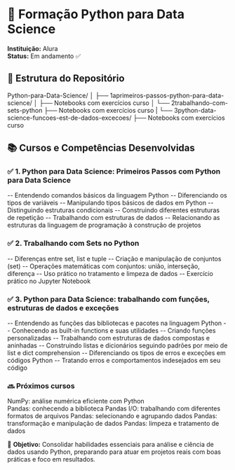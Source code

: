 # 🐍 Formação Python para Data Science  
**Instituição:** Alura  
**Status:** Em andamento ✅  

## 📂 Estrutura do Repositório
Python-para-Data-Science/
│
├── 1aprimeiros-passos-python-para-data-science/
│ ├── Notebooks com exercícios curso
│
└── 2trabalhando-com-sets-python
├── Notebooks com exercícios curso
|
└── 3python-data-science-funcoes-est-de-dados-excecoes/
├── Notebooks com exercícios curso

## 📚 Cursos e Competências Desenvolvidas  

### ✅ 1. Python para Data Science: Primeiros Passos com Python para Data Science

-- Entendendo comandos básicos da linguagem Python
-- Diferenciando os tipos de variáveis
-- Manipulando tipos básicos de dados em Python
-- Distinguindo estruturas condicionais
-- Construindo diferentes estruturas de repetição
-- Trabalhando com estruturas de dados
-- Relacionando as estruturas da linguagem de programação à construção de projetos

### ✅ 2. Trabalhando com Sets no Python

-- Diferenças entre set, list e tuple
-- Criação e manipulação de conjuntos (set)
-- Operações matemáticas com conjuntos: união, interseção, diferença
-- Uso prático no tratamento e limpeza de dados
-- Exercício prático no Jupyter Notebook

### ✅ 3. Python para Data Science: trabalhando com funções, estruturas de dados e exceções

-- Entendendo as funções das bibliotecas e pacotes na linguagem Python
-- Conhecendo as built-in functions e suas utilidades
-- Criando funções personalizadas
-- Trabalhando com estruturas de dados compostas e aninhadas
-- Construindo listas e dicionários seguindo padrões por meio de list e dict comprehension
-- Diferenciando os tipos de erros e exceções em códigos Python
-- Tratando erros e comportamentos indesejados em seu código


### 🔜 Próximos cursos  
NumPy: análise numérica eficiente com Python  
Pandas: conhecendo a biblioteca
Pandas I/O: trabalhando com diferentes formatos de arquivos
Pandas: selecionando e agrupando dados
Pandas: transformação e manipulação de dados
Pandas: limpeza e tratamento de dados


📌 **Objetivo:** Consolidar habilidades essenciais para análise e ciência de dados usando Python, preparando para atuar em projetos reais com boas práticas e foco em resultados.  